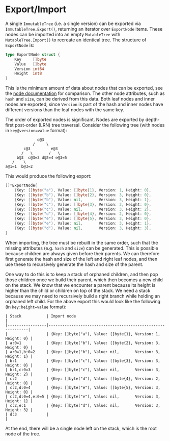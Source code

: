 # Export/Import

A single `ImmutableTree` (i.e. a single version) can be exported via `ImmutableTree.Export()`, returning an iterator over `ExportNode` items. These nodes can be imported into an empty `MutableTree` with `MutableTree.Import()` to recreate an identical tree. The structure of `ExportNode` is:

```go
type ExportNode struct {
	Key     []byte
	Value   []byte
	Version int64
	Height  int8
}
```

This is the minimum amount of data about nodes that can be exported, see the [node documentation](../node/node.md) for comparison. The other node attributes, such as `hash` and `size`, can be derived from this data. Both leaf nodes and inner nodes are exported, since `Version` is part of the hash and inner nodes have different versions than the leaf nodes with the same key.

The order of exported nodes is significant. Nodes are exported by depth-first post-order (LRN) tree traversal. Consider the following tree (with nodes in `key@version=value` format):

```
              d@3
            /     \
        c@3         e@3
       /   \       /   \
     b@3  c@3=3 d@2=4 e@3=5
   /    \
a@1=1  b@3=2

```

This would produce the following export:

```go
[]*ExportNode{
    {Key: []byte("a"), Value: []byte{1}, Version: 1, Height: 0},
    {Key: []byte("b"), Value: []byte{2}, Version: 3, Height: 0},
    {Key: []byte("b"), Value: nil,       Version: 3, Height: 1},
    {Key: []byte("c"), Value: []byte{3}, Version: 3, Height: 0},
    {Key: []byte("c"), Value: nil,       Version: 3, Height: 2},
    {Key: []byte("d"), Value: []byte{4}, Version: 2, Height: 0},
    {Key: []byte("e"), Value: []byte{5}, Version: 3, Height: 0},
    {Key: []byte("e"), Value: nil,       Version: 3, Height: 1},
    {Key: []byte("d"), Value: nil,       Version: 3, Height: 3},
}
```

When importing, the tree must be rebuilt in the same order, such that the missing attributes (e.g. `hash` and `size`) can be generated. This is possible because children are always given before their parents. We can therefore first generate the hash and size of the left and right leaf nodes, and then use these to recursively generate the hash and size of the parent.

One way to do this is to keep a stack of orphaned children, and then pop those children once we build their parent, which then becomes a new child on the stack. We know that we encounter a parent because its height is higher than the child or children on top of the stack. We need a stack because we may need to recursively build a right branch while holding an orphaned left child. For the above export this would look like the following (in `key:height=value` format):

```
| Stack           | Import node                                                 |
|-----------------|-------------------------------------------------------------|
|                 | {Key: []byte("a"), Value: []byte{1}, Version: 1, Height: 0} |
| a:0=1           | {Key: []byte("b"), Value: []byte{2}, Version: 3, Height: 0} |
| a:0=1,b:0=2     | {Key: []byte("b"), Value: nil,       Version: 3, Height: 1} |
| b:1             | {Key: []byte("c"), Value: []byte{3}, Version: 3, Height: 0} |
| b:1,c:0=3       | {Key: []byte("c"), Value: nil,       Version: 3, Height: 2} |
| c:2             | {Key: []byte("d"), Value: []byte{4}, Version: 2, Height: 0} |
| c:2,d:0=4       | {Key: []byte("e"), Value: []byte{5}, Version: 3, Height: 0} |
| c:2,d:0=4,e:0=5 | {Key: []byte("e"), Value: nil,       Version: 3, Height: 1} |
| c:2,e:1         | {Key: []byte("d"), Value: nil,       Version: 3, Height: 3} |
| d:3             |                                                             |
```

At the end, there will be a single node left on the stack, which is the root node of the tree.